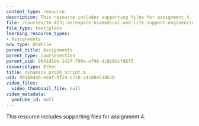 ```yaml
---
content_type: resource
description: This resource includes supporting files for assignment 4.
file: /courses/16-423j-aerospace-biomedical-and-life-support-engineering-spring-2006/d916644beeaf8f24c7c0c4cd8e53861b_dynamics_prob6_script.m
file_type: text/plain
learning_resource_types:
- Assignments
ocw_type: OCWFile
parent_title: Assignments
parent_type: CourseSection
parent_uid: 9b41d1de-142f-799a-ef96-dc8c0dcfd6f5
resourcetype: Other
title: dynamics_prob6_script.m
uid: d916644b-eeaf-8f24-c7c0-c4cd8e53861b
video_files:
  video_thumbnail_file: null
video_metadata:
  youtube_id: null
---
```

This resource includes supporting files for assignment 4.

